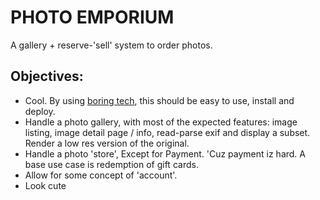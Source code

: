 PHOTO EMPORIUM
====

A gallery + reserve-'sell' system to order photos.

Objectives:
----


* Cool. By using [boring tech](https://boringtechnology.club/), this should be easy to use, install and deploy.
* Handle a photo gallery, with most of the expected features: image listing, image detail page / info, read-parse exif and display a subset. Render a low res version of the original.
* Handle a photo 'store', Except for Payment. 'Cuz payment iz hard. A base use case is redemption of gift cards.
* Allow for some concept of 'account'.
* Look cute


